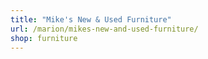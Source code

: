 ```yaml
---
title: "Mike's New & Used Furniture"
url: /marion/mikes-new-and-used-furniture/
shop: furniture
---
```

